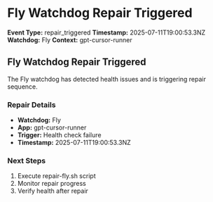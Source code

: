 # Fly Watchdog Repair Triggered

**Event Type:** repair_triggered
**Timestamp:** 2025-07-11T19:00:53.3NZ
**Watchdog:** Fly
**Context:** gpt-cursor-runner


## Fly Watchdog Repair Triggered

The Fly watchdog has detected health issues and is triggering repair sequence.

### Repair Details
- **Watchdog:** Fly
- **App:** gpt-cursor-runner
- **Trigger:** Health check failure
- **Timestamp:** 2025-07-11T19:00:53.3NZ

### Next Steps
1. Execute repair-fly.sh script
2. Monitor repair progress
3. Verify health after repair



